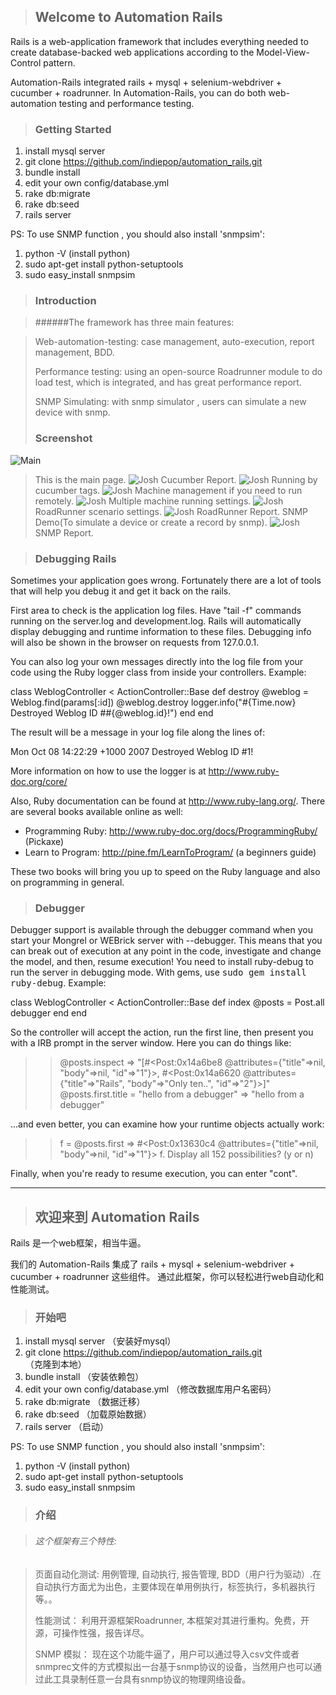 >## Welcome to Automation Rails

Rails is a web-application framework that includes everything needed to create
database-backed web applications according to the Model-View-Control pattern.

Automation-Rails integrated rails + mysql + selenium-webdriver + cucumber + roadrunner.
In Automation-Rails, you can do both web-automation testing and performance testing.


>### Getting Started

1. install mysql server
2. git clone https://github.com/indiepop/automation_rails.git
3. bundle install
4. edit your own config/database.yml
5. rake db:migrate
6. rake db:seed
7. rails server

PS: To use SNMP function , you should also install 'snmpsim':

1. python -V (install python)
2. sudo apt-get install python-setuptools
3. sudo easy_install snmpsim


>### Introduction

>######The framework has three main features:

> Web-automation-testing: case management, auto-execution, report management, BDD.
>
> Performance testing: using an open-source Roadrunner module to do load test, which is integrated, and has great performance report.
>
> SNMP Simulating: with snmp simulator , users can simulate a new device with snmp.
>
>### Screenshot

![Main](https://raw.github.com/indiepop/automation_rails/master/app/assets/images/main_page.jpg)
>This is the main page.
![Josh](https://raw.github.com/indiepop/automation_rails/master/app/assets/images/report.jpg)
>Cucumber Report.
![Josh](https://raw.github.com/indiepop/automation_rails/master/app/assets/images/running_by_tag.jpg)
>Running by cucumber tags.
![Josh](https://raw.github.com/indiepop/automation_rails/master/app/assets/images/machine_management.jpg)
>Machine management if you need to run remotely.
![Josh](https://raw.github.com/indiepop/automation_rails/master/app/assets/images/mutiple_machine_running.jpg)
>Multiple machine running settings.
![Josh](https://raw.github.com/indiepop/automation_rails/master/app/assets/images/roadrunner_execution.jpg)
>RoadRunner scenario settings.
![Josh](https://raw.github.com/indiepop/automation_rails/master/app/assets/images/roadrunner_report.jpg)
>RoadRunner Report.
>SNMP Demo(To simulate a device or create a record by snmp).
![Josh](https://raw.github.com/indiepop/automation_rails/master/app/assets/images/snmp.jpg)
>SNMP Report.


>### Debugging Rails

Sometimes your application goes wrong. Fortunately there are a lot of tools that
will help you debug it and get it back on the rails.

First area to check is the application log files. Have "tail -f" commands
running on the server.log and development.log. Rails will automatically display
debugging and runtime information to these files. Debugging info will also be
shown in the browser on requests from 127.0.0.1.

You can also log your own messages directly into the log file from your code
using the Ruby logger class from inside your controllers. Example:

  class WeblogController < ActionController::Base
    def destroy
      @weblog = Weblog.find(params[:id])
      @weblog.destroy
      logger.info("#{Time.now} Destroyed Weblog ID ##{@weblog.id}!")
    end
  end

The result will be a message in your log file along the lines of:

  Mon Oct 08 14:22:29 +1000 2007 Destroyed Weblog ID #1!

More information on how to use the logger is at http://www.ruby-doc.org/core/

Also, Ruby documentation can be found at http://www.ruby-lang.org/. There are
several books available online as well:

* Programming Ruby: http://www.ruby-doc.org/docs/ProgrammingRuby/ (Pickaxe)
* Learn to Program: http://pine.fm/LearnToProgram/ (a beginners guide)

These two books will bring you up to speed on the Ruby language and also on
programming in general.


>### Debugger

Debugger support is available through the debugger command when you start your
Mongrel or WEBrick server with --debugger. This means that you can break out of
execution at any point in the code, investigate and change the model, and then,
resume execution! You need to install ruby-debug to run the server in debugging
mode. With gems, use <tt>sudo gem install ruby-debug</tt>. Example:

  class WeblogController < ActionController::Base
    def index
      @posts = Post.all
      debugger
    end
  end

So the controller will accept the action, run the first line, then present you
with a IRB prompt in the server window. Here you can do things like:

  >> @posts.inspect
  => "[#<Post:0x14a6be8
          @attributes={"title"=>nil, "body"=>nil, "id"=>"1"}>,
       #<Post:0x14a6620
          @attributes={"title"=>"Rails", "body"=>"Only ten..", "id"=>"2"}>]"
  >> @posts.first.title = "hello from a debugger"
  => "hello from a debugger"

...and even better, you can examine how your runtime objects actually work:

  >> f = @posts.first
  => #<Post:0x13630c4 @attributes={"title"=>nil, "body"=>nil, "id"=>"1"}>
  >> f.
  Display all 152 possibilities? (y or n)

Finally, when you're ready to resume execution, you can enter "cont".



------------------------------------------------------------------------------------------------


>## 欢迎来到 Automation Rails

Rails 是一个web框架，相当牛逼。

我们的 Automation-Rails 集成了 rails + mysql + selenium-webdriver + cucumber + roadrunner 这些组件。
通过此框架，你可以轻松进行web自动化和性能测试。



>### 开始吧

1. install mysql server （安装好mysql）
2. git clone https://github.com/indiepop/automation_rails.git   （克隆到本地）
3. bundle install                            （安装依赖包）
4. edit your own config/database.yml        （修改数据库用户名密码）
5. rake db:migrate                            （数据迁移）
6. rake db:seed                                （加载原始数据）
7. rails server                              （启动）

PS: To use SNMP function , you should also install 'snmpsim':

1. python -V (install python)
2. sudo apt-get install python-setuptools
3. sudo easy_install snmpsim



>### 介绍

>###### 这个框架有三个特性:

> 页面自动化测试: 用例管理, 自动执行, 报告管理, BDD（用户行为驱动）.在自动执行方面尤为出色，主要体现在单用例执行，标签执行，多机器执行等。。
>
> 性能测试： 利用开源框架Roadrunner, 本框架对其进行重构。免费，开源，可操作性强，报告详尽。
>
> SNMP 模拟： 现在这个功能牛逼了，用户可以通过导入csv文件或者snmprec文件的方式模拟出一台基于snmp协议的设备，当然用户也可以通过此工具录制任意一台具有snmp协议的物理网络设备。
>

